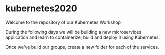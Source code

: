 # kubernetes2020
Welcome to the repository of our Kubernetes Workshop

During the following days we will be building a new microservices application and learn to containerize, build and deploy it using Kubernetes.

Once we've build our groups, create a new folder for each of the services.
